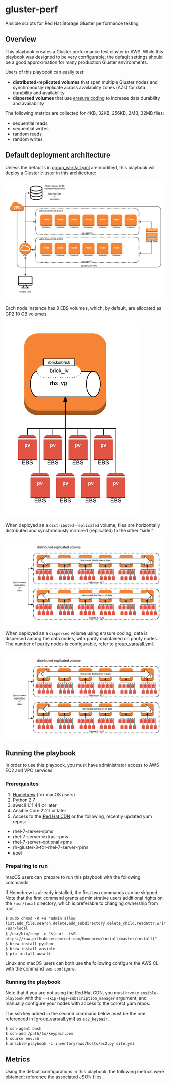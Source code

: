# gluster-perf
Ansible scripts for Red Hat Storage Gluster performance testing

## Overview

This playbook creates a Gluster performance test cluster in AWS. While this 
playbook was designed to be very configurable, the defaqlt settings should
be a good approximation for many production Gluster environments.

Users of this playbook can easily test:
* **distributed-replicated volumes** that span multiple Gluster nodes and
synchronously replicate across availability zones (AZs) for data durability and
availability
* **dispersed volumes** that use [erasure coding](https://access.redhat.com/documentation/en-US/Red_Hat_Storage/3.1/html/Administration_Guide/chap-Red_Hat_Storage_Volumes-Creating_Dispersed_Volumes_1.html) 
to increase data durability and availability

The following metrics are collected for 4KB, 32KB, 256KB, 2MB, 32MB files:
* sequential reads
* sequential writes
* random reads
* random writes

## Default deployment architecture

Unless the defaults in [group_vars/all.yml](group_vars/all.yml) are modified, this playbook will 
deploy a Gluster cluster in this architecture:

![Architecture](files/architecture.png)

Each node instance has 8 EBS volumes, which, by default, are allocated as GP2
10 GB volumes.

![EBS view](files/ebs_view.png)

When deployed as a ```distributed-replicated``` volume, files are horizontally
distributed and synchronously mirrored (replicated) to the other "side."

![distributed-replicated volue](files/distributed-replicated_view.png)

When deployed as a ```dispersed``` volume using erasure coding, data is 
dispersed among the data nodes, with parity maintained on parity nodes. The
number of parity nodes is configurable, refer to [group_vars/all.yml](group_vars/all.yml).

![dispersed volume](files/distributed-replicated_view.png)

## Running the playbook

In order to use this playbook, you must have administrator access to AWS EC2 
and VPC services.

### Prerequisites

1. [Homebrew](https://brew.sh) (for macOS users)
2. Python 2.7
3. awscli 1.11.44 or later
4. Ansible Core 2.2.1 or later
5. Access to the [Red Hat CDN](https://access.redhat.com) or the following, 
recently updated yum repos:
  * rhel-7-server-rpms
  * rhel-7-server-extras-rpms
  * rhel-7-server-optional-rpms
  * rh-gluster-3-for-rhel-7-server-rpms
  * epel

### Prepairing to run

macOS users can prepare to run this playbook with the following commands.

If Homebrew is already installed, the first two commands can be skipped. Note
that the first command grants administrative users additional rights on the
```/usr/local``` directory, which is preferable to changing ownership from 
root.

```
$ sudo chmod -R +a "admin allow list,add_file,search,delete,add_subdirectory,delete_child,readattr,writeattr,readextattr,writeextattr,readsecurity,writesecurity,chown,file_inherit,directory_inherit" /usr/local
$ /usr/bin/ruby -e "$(curl -fsSL https://raw.githubusercontent.com/Homebrew/install/master/install)"
$ brew install python
$ brew install ansible
$ pip install awscli
```

Linux and macOS users can both use the following configure the AWS CLI with 
the command ```aws configure```.

### Running the playbook

Note that if you are not using the Red Hat CDN, you must invoke 
```ansible-playbook``` with the ```--skip-tags=subscription_manager``` 
argument, and manually configure your nodes with access to the correct yum 
repos.

The ssh key added in the second command below must be the one referenced in 
[group_vars/all.yml] as ```ec2_keypair```.
 
```
$ ssh-agent bash
$ ssh-add /path/to/keypair.pem
$ source env.sh
$ ansible-playbook -i inventory/aws/hosts/ec2.py site.yml
```

## Metrics

Using the default configurations in this playbook, the following metrics were
obtained; reference the associated JSON files.



